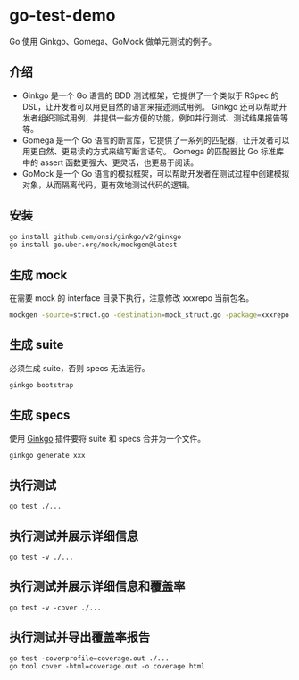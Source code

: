 # go-test-demo

Go 使用 Ginkgo、Gomega、GoMock 做单元测试的例子。

## 介绍

- Ginkgo 是一个 Go 语言的 BDD 测试框架，它提供了一个类似于 RSpec 的 DSL，让开发者可以用更自然的语言来描述测试用例。 Ginkgo
  还可以帮助开发者组织测试用例，并提供一些方便的功能，例如并行测试、测试结果报告等等。
- Gomega 是一个 Go 语言的断言库，它提供了一系列的匹配器，让开发者可以用更自然、更易读的方式来编写断言语句。 Gomega 的匹配器比
  Go 标准库中的 assert 函数更强大、更灵活，也更易于阅读。
- GoMock 是一个 Go 语言的模拟框架，可以帮助开发者在测试过程中创建模拟对象，从而隔离代码，更有效地测试代码的逻辑。


## 安装

```bash
go install github.com/onsi/ginkgo/v2/ginkgo
go install go.uber.org/mock/mockgen@latest
```

## 生成 mock

在需要 mock 的 interface 目录下执行，注意修改 xxxrepo 当前包名。

```bash
mockgen -source=struct.go -destination=mock_struct.go -package=xxxrepo
```

## 生成 suite

必须生成 suite，否则 specs 无法运行。

```bash
ginkgo bootstrap
```

## 生成 specs

使用 [Ginkgo](https://plugins.jetbrains.com/plugin/17554-ginkgo) 插件要将 suite 和 specs 合并为一个文件。

```bash
ginkgo generate xxx
```

## 执行测试

```shell
go test ./...
```

## 执行测试并展示详细信息

```shell
go test -v ./...
```

## 执行测试并展示详细信息和覆盖率

```shell
go test -v -cover ./...
```

## 执行测试并导出覆盖率报告

```shell
go test -coverprofile=coverage.out ./...
go tool cover -html=coverage.out -o coverage.html
```
